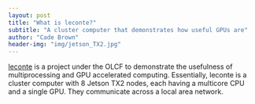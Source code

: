 ```yaml
---
layout: post
title: "What is leconte?"
subtitle: "A cluster computer that demonstrates how useful GPUs are"
author: "Cade Brown"
header-img: "img/jetson_TX2.jpg"
---
```


[leconte]({{site.baseurl}}) is a project under the OLCF to demonstrate the usefulness of multiprocessing and GPU accelerated computing. Essentially, leconte is a cluster computer with 8 Jetson TX2 nodes, each having a multicore CPU and a single GPU. They communicate across a local area network.
